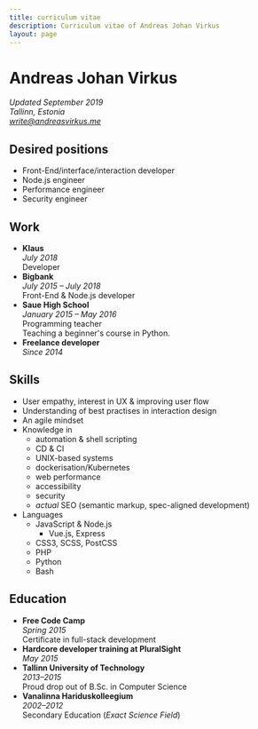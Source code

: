 ```yaml
---
title: curriculum vitae
description: Curriculum vitae of Andreas Johan Virkus
layout: page
---
```


# Andreas Johan Virkus
_Updated September 2019_\
_Tallinn, Estonia_\
_[write@andreasvirkus.me](mailto:write@andreasvirkus.me)_

## Desired positions
- Front-End/interface/interaction developer
- Node.js engineer
- Performance engineer
- Security engineer

## Work
- **Klaus**\
    _July 2018_\
    Developer
- **Bigbank**\
    _July 2015 – July 2018_\
    Front-End & Node.js developer
- **Saue High School**\
    _January 2015 – May 2016_\
    Programming teacher\
    Teaching a beginner's course in Python.
- **Freelance developer**\
    _Since 2014_

## Skills
- User empathy, interest in UX & improving user flow
- Understanding of best practises in interaction design
- An agile mindset
- Knowledge in
    - automation & shell scripting
    - CD & CI
    - UNIX-based systems
    - dockerisation/Kubernetes
    - web performance
    - accessibility
    - security
    - _actual_ SEO (semantic markup, spec-aligned development)
- Languages
    - JavaScript & Node.js
      - Vue.js, Express
    - CSS3, SCSS, PostCSS
    - PHP
    - Python
    - Bash

## Education
- **Free Code Camp**\
    _Spring 2015_\
    Certificate in full-stack development
- **Hardcore developer training at PluralSight**\
    _May 2015_
- **Tallinn University of Technology**\
    _2013–2015_\
    Proud drop out of B.Sc. in Computer Science
- **Vanalinna Hariduskolleegium**\
    _2002–2012_\
    Secondary Education (_Exact Science Field_)
